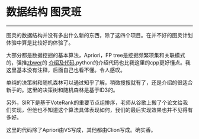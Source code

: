 # 数据结构 图灵班

----

图灵的数据结构并没有多出什么新的东西，除了这四个项目。在并不好的图灵计划体验中算是比较好的体验了。

大部分都是数据挖掘的基本算法，Apriori，FP tree是挖掘频繁项集和关联模式的，强推[zbwer](https://github.com/ZbWeR)的 [介绍及代码](https://github.com/ZbWeR/Association-rule-mining),python的介绍代码也比我这里的cpp更好懂点。我这里基本没有注释，后面自己也看不懂。令人感叹。

单纯的决策树和随机森林可以通过知乎了解，稍微搜搜就有了，还是介绍的很适合新手的。这里的决策树和随机森林是基于ID3的。

另外，SIR下是基于VoteRank的重要节点组排序，老师从谷歌上搬了个论文给我们实现，但他也不知道这个算法具体表现如何，我们的最后实现效果也并不见得有多好。

这里的代码除了Apriori由VS写成，其他都由Clion写成。确实香。
